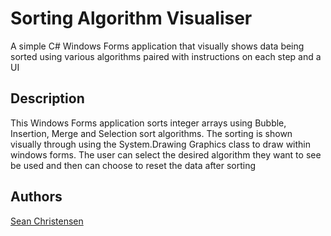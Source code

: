# Sorting Algorithm Visualiser

A simple C# Windows Forms application that visually shows data being sorted using various algorithms paired with instructions on each step and a UI

## Description

This Windows Forms application sorts integer arrays using Bubble, Insertion, Merge and Selection sort algorithms. The sorting is shown visually through using the System.Drawing Graphics class to draw within windows forms. The user can select the desired algorithm they want to see be used and then can choose to reset the data after sorting

## Authors
[Sean Christensen](https://www.linkedin.com/in/seanshouchristensen/)
